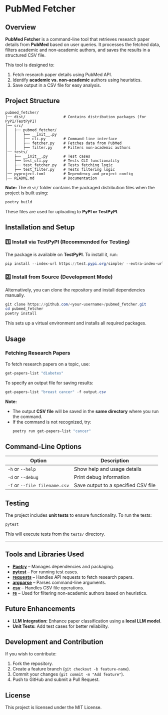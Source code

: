 # **PubMed Fetcher**  

## **Overview**  
**PubMed Fetcher** is a command-line tool that retrieves research paper details from **PubMed** based on user queries. It processes the fetched data, filters academic and non-academic authors, and saves the results in a structured CSV file.  

This tool is designed to:  
1. Fetch research paper details using PubMed API.  
2. Identify **academic vs. non-academic** authors using heuristics.  
3. Save output in a CSV file for easy analysis.  



## **Project Structure**  
```
pubmed_fetcher/
│── dist/                 # Contains distribution packages (for PyPI/TestPyPI)
│── src/
│   ├── pubmed_fetcher/
│   │   ├── __init__.py  
│   │   ├── cli.py        # Command-line interface  
│   │   ├── fetcher.py    # Fetches data from PubMed  
│   │   ├── filter.py     # Filters non-academic authors  
│── tests/
│   ├── __init__.py       # Test cases  
│   ├── test_cli.py       # Tests CLI functionality  
│   ├── test_fetcher.py   # Tests fetching logic  
│   ├── test_filter.py    # Tests filtering logic  
│── pyproject.toml        # Dependency and project config  
│── README.md             # Documentation  
```
 **Note:** The `dist/` folder contains the packaged distribution files when the project is built using:  
```powershell
poetry build
```
These files are used for uploading to **PyPI or TestPyPI**.



## **Installation and Setup**  

### **1️⃣ Install via TestPyPI (Recommended for Testing)**  
The package is available on **TestPyPI**. To install it, run:  
```powershell
pip install --index-url https://test.pypi.org/simple/ --extra-index-url https://pypi.org/simple pubmed-fetcher-geetha
```

### **2️⃣ Install from Source (Development Mode)**  
Alternatively, you can clone the repository and install dependencies manually.  

```powershell
git clone https://github.com/<your-username>/pubmed_fetcher.git
cd pubmed_fetcher
poetry install
```
This sets up a virtual environment and installs all required packages.  



## **Usage**  

### **Fetching Research Papers**
To fetch research papers on a topic, use:  
```powershell
get-papers-list "diabetes"
```

To specify an output file for saving results:  
```powershell
get-papers-list "breast cancer" -f output.csv
```

 **Note:**  
- The output **CSV file** will be saved in the **same directory** where you run the command.  
- If the command is not recognized, try:  
  ```powershell
  poetry run get-papers-list "cancer"
  ```



## **Command-Line Options**  
| **Option** | **Description** |  
|------------|----------------|  
| `-h` or `--help` | Show help and usage details |  
| `-d` or `--debug` | Print debug information |  
| `-f` or `--file filename.csv` | Save output to a specified CSV file |  



## **Testing**
The project includes **unit tests** to ensure functionality. To run the tests:
```powershell
pytest
```
This will execute tests from the `tests/` directory.

---

## **Tools and Libraries Used**  
- **[Poetry](https://python-poetry.org/)** – Manages dependencies and packaging.  
- **[pytest](https://docs.pytest.org/)** – For running test cases.  
- **[requests](https://docs.python-requests.org/)** – Handles API requests to fetch research papers.  
- **[argparse](https://docs.python.org/3/library/argparse.html)** – Parses command-line arguments.  
- **[csv](https://docs.python.org/3/library/csv.html)** – Handles CSV file operations.  
- **[re](https://docs.python.org/3/library/re.html)** – Used for filtering non-academic authors based on heuristics.  



## **Future Enhancements**  
- **LLM Integration:** Enhance paper classification using a **local LLM model**.  
- **Unit Tests:** Add test cases for better reliability.  



## **Development and Contribution**  
If you wish to contribute:  
1. Fork the repository.  
2. Create a feature branch (`git checkout -b feature-name`).  
3. Commit your changes (`git commit -m "Add feature"`).  
4. Push to GitHub and submit a Pull Request.  

## **License**
 This project is licensed under the MIT License.